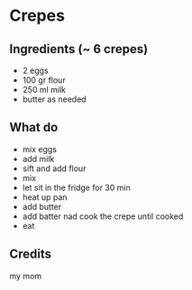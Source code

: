 # Crepes
## Ingredients (~ 6 crepes)
- 2 eggs
- 100 gr flour
- 250 ml milk
- butter as needed

## What do
- mix eggs
- add milk
- sift and add flour
- mix
- let sit in the fridge for 30 min
- heat up pan
- add butter
- add batter nad cook the crepe until cooked
- eat

## Credits
my mom
